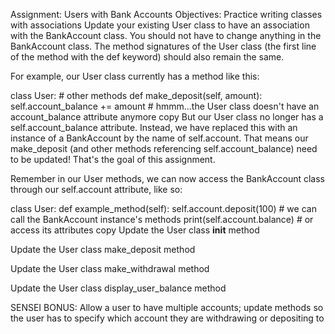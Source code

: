 
Assignment: Users with Bank Accounts
Objectives:
Practice writing classes with associations
Update your existing User class to have an association with the BankAccount class. You should not have to change anything in the BankAccount class. The method signatures of the User class (the first line of the method with the def keyword) should also remain the same.

For example, our User class currently has a method like this:

class User:
    # other methods
    def make_deposit(self, amount):
    	self.account_balance += amount	# hmmm...the User class doesn't have an account_balance attribute anymore
copy
But our User class no longer has a self.account_balance attribute. Instead, we have replaced this with an instance of a BankAccount by the name of self.account. That means our make_deposit (and other methods referencing self.account_balance) need to be updated! That's the goal of this assignment.

Remember in our User methods, we can now access the BankAccount class through our self.account attribute, like so:

class User:
    def example_method(self):
        self.account.deposit(100)		# we can call the BankAccount instance's methods
    	print(self.account.balance)		# or access its attributes
copy
Update the User class __init__ method

Update the User class make_deposit method

Update the User class make_withdrawal method

Update the User class display_user_balance method

SENSEI BONUS: Allow a user to have multiple accounts; update methods so the user has to specify which account they are withdrawing or depositing to
